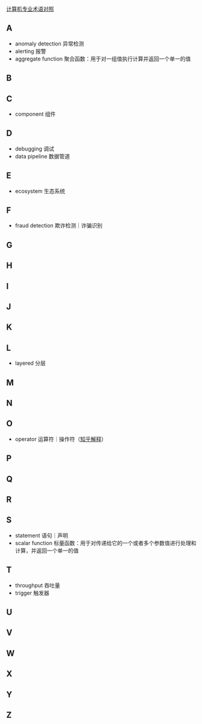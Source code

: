 [计算机专业术语对照](https://github.com/EarsEyesMouth/computerese-cross-references)

## A
* anomaly detection 异常检测
* alerting 报警
* aggregate function 聚合函数：用于对一组值执行计算并返回一个单一的值

## B

## C
* component 组件

## D
* debugging 调试
* data pipeline 数据管道

## E
* ecosystem 生态系统

## F
* fraud detection 欺诈检测｜诈骗识别

## G

## H

## I

## J

## K

## L
* layered 分层

## M

## N

## O
* operator 运算符｜操作符（[知乎解释](https://www.zhihu.com/question/34670236)）

## P

## Q

## R

## S
* statement 语句｜声明
* scalar function 标量函数：用于对传递给它的一个或者多个参数值进行处理和计算，并返回一个单一的值

## T
* throughput 吞吐量
* trigger 触发器

## U

## V

## W

## X

## Y

## Z
